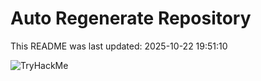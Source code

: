 # Auto Regenerate Repository

This README was last updated: 2025-10-22 19:51:10

 ![TryHackMe](https://tryhackme.com/badge/533634)
